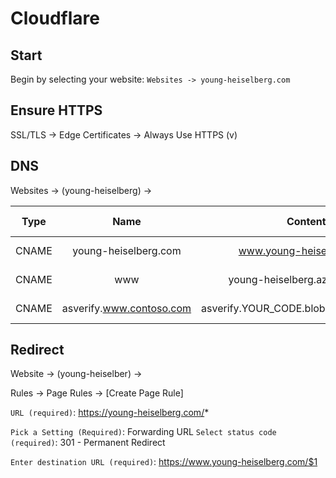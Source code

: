 
# Cloudflare

## Start

Begin by selecting your website:
`Websites -> young-heiselberg.com`

## Ensure HTTPS

 SSL/TLS -> Edge Certificates -> Always Use HTTPS (v)

## DNS

Websites -> (young-heiselberg) ->

| Type | Name | Content | Proxy status | TTL |
| :----: | :----: | :----: | :----: | :----: |
| CNAME | young-heiselberg.com | www.young-heiselberg.com | Proxied (v) | Auto |
| CNAME | www | young-heiselberg.azureedge.net | DNS only | 1 min |
| CNAME | asverify.www.contoso.com | asverify.YOUR_CODE.blob.core.windows.net | DNS only | 1 min |

## Redirect

Website -> (young-heiselber) ->

Rules -> Page Rules -> [Create Page Rule]

`URL (required)`: https://young-heiselberg.com/*

`Pick a Setting (Required)`: Forwarding URL `Select status code (required)`: 301 - Permanent Redirect

`Enter destination URL (required)`: https://www.young-heiselberg.com/$1